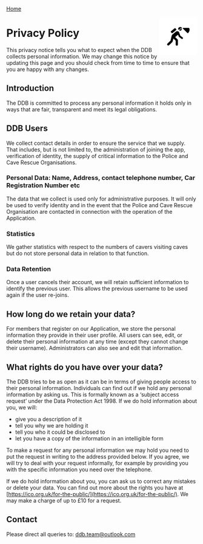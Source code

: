 [Home](https://jvaughan0707.github.io/DDB-Pages)

<img src="Icon.png" height="100" width="100" align="right">

# Privacy Policy

This privacy notice tells you what to expect when the DDB collects personal information. We may change this notice by updating this page and you should check from time to time to ensure that you are happy with any changes.

## Introduction

The DDB is committed to process any personal information it holds only in ways that are fair, transparent and meet its legal obligations.

## DDB Users

We collect contact details in order to ensure the service that we supply.
That includes, but is not limited to, the administration of joining the app, verification of identity, the supply of critical information to the Police and Cave Rescue Organisations.

### Personal Data: Name, Address, contact telephone number, Car Registration Number etc

The data that we collect is used only for administrative purposes.  It will only be used to verify identity and in the event that the Police and Cave Rescue Organisation are contacted in connection with the operation of the Application.

### Statistics

We gather statistics with respect to the numbers of cavers visiting caves but do not store personal data in relation to that function.

### Data Retention
Once a user cancels their account, we will retain sufficient information to identify the previous user. This allows the previous username to be used again if the user re-joins.

## How long do we retain your data?
For members that register on our Application, we store the personal information they provide in their user profile. All users can see, edit, or delete their personal information at any time (except they cannot change their username). Administrators can also see and edit that information.

## What rights do you have over your data?
The DDB tries to be as open as it can be in terms of giving people access to their personal information. Individuals can find out if we hold any personal information by asking us. This is formally known as a ‘subject access request’ under the Data Protection Act 1998. If we do hold information about you, we will:

* give you a description of it
* tell you why we are holding it
* tell you who it could be disclosed to
* let you have a copy of the information in an intelligible form

To make a request for any personal information we may hold you need to put the request in writing to the address provided below.
If you agree, we will try to deal with your request informally, for example by providing you with the specific information you need over the telephone.

If we do hold information about you, you can ask us to correct any mistakes or delete your data. You can find out more about the rights you have at [https://ico.org.uk/for-the-public/](https://ico.org.uk/for-the-public/).
We may make a charge of up to £10 for a request.

## Contact

Please direct all queries to:
[ddb.team@outlook.com](mailto:ddb.team@outlook.com)
